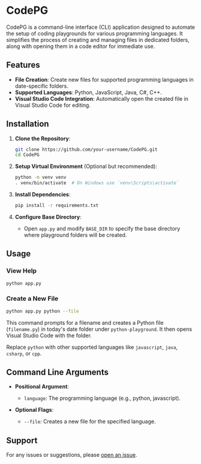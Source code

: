 # CodePG

CodePG is a command-line interface (CLI) application designed to automate the setup of coding playgrounds for various programming languages. It simplifies the process of creating and managing files in dedicated folders, along with opening them in a code editor for immediate use.

## Features

- **File Creation**: Create new files for supported programming languages in date-specific folders.
- **Supported Languages**: Python, JavaScript, Java, C#, C++.
- **Visual Studio Code Integration**: Automatically open the created file in Visual Studio Code for editing.

## Installation

1. **Clone the Repository**:
   ```bash
   git clone https://github.com/your-username/CodePG.git
   cd CodePG
   ```

2. **Setup Virtual Environment** (Optional but recommended):
   ```bash
   python -m venv venv
   . venv/bin/activate  # On Windows use `venv\Scripts\activate`
   ```

3. **Install Dependencies**:
   ```bash
   pip install -r requirements.txt
   ```

4. **Configure Base Directory**:
   - Open `app.py` and modify `BASE_DIR` to specify the base directory where playground folders will be created.

## Usage

### View Help
```bash
python app.py
```

### Create a New File
```bash
python app.py python --file
```
This command prompts for a filename and creates a Python file (`filename.py`) in today's date folder under `python-playground`. It then opens Visual Studio Code with the folder.

Replace `python` with other supported languages like `javascript`, `java`, `csharp`, or `cpp`.

## Command Line Arguments

- **Positional Argument**:
  - `language`: The programming language (e.g., python, javascript).

- **Optional Flags**:
  - `--file`: Creates a new file for the specified language.

## Support

For any issues or suggestions, please [open an issue](https://github.com/your-username/CodePG/issues).
